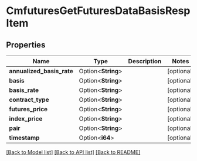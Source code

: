 # CmfuturesGetFuturesDataBasisRespItem

## Properties

Name | Type | Description | Notes
------------ | ------------- | ------------- | -------------
**annualized_basis_rate** | Option<**String**> |  | [optional]
**basis** | Option<**String**> |  | [optional]
**basis_rate** | Option<**String**> |  | [optional]
**contract_type** | Option<**String**> |  | [optional]
**futures_price** | Option<**String**> |  | [optional]
**index_price** | Option<**String**> |  | [optional]
**pair** | Option<**String**> |  | [optional]
**timestamp** | Option<**i64**> |  | [optional]

[[Back to Model list]](../README.md#documentation-for-models) [[Back to API list]](../README.md#documentation-for-api-endpoints) [[Back to README]](../README.md)


